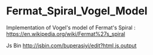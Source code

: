 # Fermat_Spiral_Vogel_Model
Implementation of Vogel's model of Fermat's Spiral : https://en.wikipedia.org/wiki/Fermat%27s_spiral

Js Bin
http://jsbin.com/buperasiyi/edit?html,js,output
